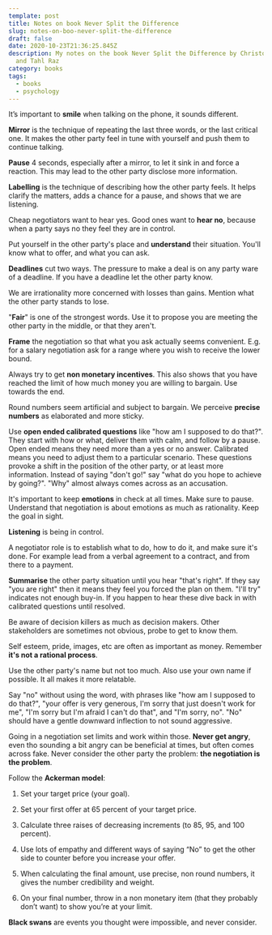 ```yaml
---
template: post
title: Notes on book Never Split the Difference
slug: notes-on-boo-never-split-the-difference
draft: false
date: 2020-10-23T21:36:25.845Z
description: My notes on the book Never Split the Difference by Christopher Voss
  and Tahl Raz
category: books
tags:
  - books
  - psychology
---
```


It’s important to **smile** when talking on the phone, it sounds different.

**Mirror** is the technique of repeating the last three words, or the last critical one. It makes the other party feel in tune with yourself and push them to continue talking.

**Pause** 4 seconds, especially after a mirror, to let it sink in and force a reaction. This may lead to the other party disclose more information.

**Labelling** is the technique of describing how the other party feels. It helps clarify the matters, adds a chance for a pause, and shows that we are listening.

Cheap negotiators want to hear yes. Good ones want to **hear no**, because when a party says no they feel they are in control.

Put yourself in the other party's place and **understand** their situation. You'll know what to offer, and what you can ask.

**Deadlines** cut two ways. The pressure to make a deal is on any party ware of a deadline. If you have a deadline let the other party know.

We are irrationality more concerned with losses than gains. Mention what the other party stands to lose.

"**Fair**" is one of the strongest words. Use it to propose you are meeting the other party in the middle, or that they aren't.

**Frame** the negotiation so that what you ask actually seems convenient. E.g. for a salary negotiation ask for a range where you wish to receive the lower bound.

Always try to get **non monetary incentives**. This also shows that you have reached the limit of how much money you are willing to bargain. Use towards the end.

Round numbers seem artificial and subject to bargain. We perceive **precise numbers** as elaborated and more sticky.

Use **open ended calibrated questions** like "how am I supposed to do that?". They start with how or what, deliver them with calm, and follow by a pause. Open ended means they need more than a yes or no answer. Calibrated means you need to adjust them to a particular scenario. These questions provoke a shift in the position of the other party, or at least more information. Instead of saying "don't go!" say "what do you hope to achieve by going?". "Why" almost always comes across as an accusation.

It's important to keep **emotions** in check at all times. Make sure to pause. Understand that negotiation is about emotions as much as rationality. Keep the goal in sight.

**Listening** is being in control.

A negotiator role is to establish what to do, how to do it, and make sure it's done. For example lead from a verbal agreement to a contract, and from there to a payment.

**Summarise** the other party situation until you hear "that's right". If they say "you are right" then it means they feel you forced the plan on them. "I'll try" indicates not enough buy-in. If you happen to hear these dive back in with calibrated questions until resolved.

Be aware of decision killers as much as decision makers. Other stakeholders are sometimes not obvious, probe to get to know them.

Self esteem, pride, images, etc are often as important as money. Remember **it's not a rational process**.

Use the other party's name but not too much. Also use your own name if possible. It all makes it more relatable.

Say "no" without using the word, with phrases like "how am I supposed to do that?", "your offer is very generous, I'm sorry that just doesn't work for me", "I'm sorry but I'm afraid I can't do that", and "I'm sorry, no". "No" should have a gentle downward inflection to not sound aggressive.

Going in a negotiation set limits and work within those. **Never get angry**, even tho sounding a bit angry can be beneficial at times, but often comes across fake. Never consider the other party the problem: **the negotiation is the problem**.

Follow the **Ackerman model**:

1. Set your target price (your goal).

2. Set your first offer at 65 percent of your target price.

3. Calculate three raises of decreasing increments (to 85, 95, and 100 percent).

4. Use lots of empathy and different ways of saying “No” to get the other side to counter before you increase your offer.

5. When calculating the final amount, use precise, non round numbers, it gives the number credibility and weight.

6. On your final number, throw in a non monetary item (that they probably don’t want) to show you’re at your limit.

**Black swans** are events you thought were impossible, and never consider.
